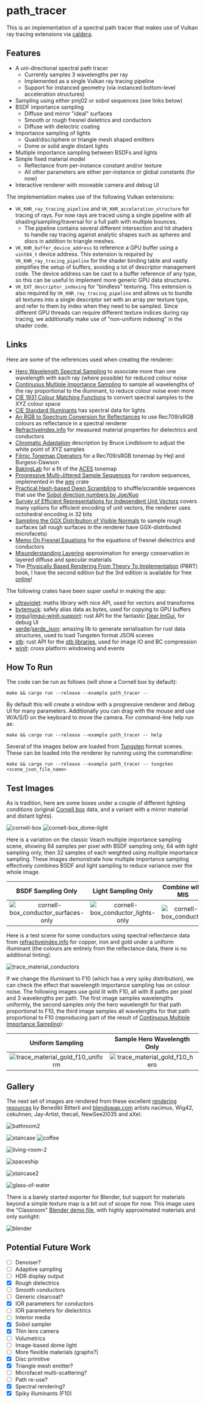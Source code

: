 # path_tracer

This is an implementation of a spectral path tracer that makes use of Vulkan ray tracing extensions via [caldera](https://github.com/sjb3d/caldera).

## Features

* A uni-directional spectral path tracer
  * Currently samples 3 wavelengths per ray
  * Implemented as a single Vulkan ray tracing pipeline
  * Support for instanced geometry (via instanced bottom-level acceleration structures)
* Sampling using either pmj02 or sobol sequences (see links below)
* BSDF importance sampling
  * Diffuse and mirror "ideal" surfaces
  * Smooth or rough fresnel dieletrics and conductors
  * Diffuse with dielectric coating
* Importance sampling of lights
  * Quad/disc/sphere or triangle mesh shaped emitters
  * Dome or solid angle distant lights
* Multiple importance sampling between BSDFs and lights
* Simple fixed material model
  * Reflectance from per-instance constant and/or texture
  * All other parameters are either per-instance or global constants (for now)
* Interactive renderer with moveable camera and debug UI

The implementation makes use of the following Vulkan extensions:

- `VK_KHR_ray_tracing_pipeline` and `VK_KHR_acceleration_structure` for tracing of rays. For now rays are traced using a single pipeline with all shading/sampling/traversal for a full path with multiple bounces.
  - The pipeline contains several different intersection and hit shaders to handle ray tracing against analytic shapes such as spheres and discs in addition to triangle meshes.
- `VK_KHR_buffer_device_address` to reference a GPU buffer using a `uint64_t` device address. This extension is required by `VK_KHR_ray_tracing_pipeline` for the shader binding table and vastly simplifies the setup of buffers, avoiding a lot of descriptor management code. The device address can be cast to a buffer reference of any type, so this can be useful to implement more generic GPU data structures.
- `VK_EXT_descriptor_indexing` for "bindless" texturing. This extension is also required by `VK_KHR_ray_tracing_pipeline` and allows us to bundle all textures into a single descriptor set with an array per texture type, and refer to them by index when they need to be sampled. Since different GPU threads can require different texture indices during ray tracing, we additionally make use of "non-uniform indexing" in the shader code.

## Links

Here are some of the references used when creating the renderer:

* [Hero Wavelength Spectral Sampling](https://cgg.mff.cuni.cz/~wilkie/Website/EGSR_14_files/WNDWH14HWSS.pdf) to associate more than one wavelength with each ray (where possible) for reduced colour noise
* [Continuous Multiple Importance Sampling](http://iliyan.com/publications/ContinuousMIS) to sample all wavelengths of the ray proportional to the illuminant, to reduce colour noise even more
* [CIE 1931 Colour Matching Functions](http://cvrl.ioo.ucl.ac.uk/) to convert spectral samples to the XYZ colour space
* [CIE Standard Illuminants](https://www.rit.edu/cos/colorscience/rc_useful_data.php) has spectral data for lights
* [An RGB to Spectrum Conversion for Reflectances](http://citeseerx.ist.psu.edu/viewdoc/download?doi=10.1.1.40.9608&rep=rep1&type=pdf) to use Rec709/sRGB colours as reflectance in a spectral renderer
* [RefractiveIndex.info](https://refractiveindex.info/) for measured material properties for dielectrics and conductors
* [Chromatic Adaptation](http://www.brucelindbloom.com/index.html?Eqn_RGB_XYZ_Matrix.html) description by Bruce Lindbloom to adjust the white point of XYZ samples
* [Filmic Tonemap Operators](http://filmicworlds.com/blog/filmic-tonemapping-operators/) for a Rec709/sRGB tonemap by Hejl and Burgess-Dawson
* [BakingLab](https://github.com/TheRealMJP/BakingLab/blob/master/BakingLab/ACES.hlsl) for a fit of the [ACES](https://github.com/ampas/aces-dev) tonemap
* [Progressive Multi-Jittered Sample Sequences](https://graphics.pixar.com/library/ProgressiveMultiJitteredSampling/) for random sequences, implemented in the [pmj](https://github.com/sjb3d/pmj) crate
* [Practical Hash-based Owen Scrambling](http://www.jcgt.org/published/0009/04/01/) to shuffle/scramble sequences that use the [Sobol direction numbers by Joe/Kuo](https://web.maths.unsw.edu.au/~fkuo/sobol/)
* [Survey of Efficient Representations for Independent Unit Vectors](http://jcgt.org/published/0003/02/01/) covers many options for efficient encoding of unit vectors, the renderer uses octohedral encoding in 32 bits
* [Sampling the GGX Distribution of Visible Normals](http://jcgt.org/published/0007/04/01/) to sample rough surfaces (all rough surfaces in the renderer have GGX-distributed microfacets)
* [Memo On Fresnel Equations](https://seblagarde.wordpress.com/2013/04/29/memo-on-fresnel-equations/) for the equations of fresnel dielectrics and conductors
* [Misunderstanding Layering](http://c0de517e.blogspot.com/2019/08/misunderstanding-multilayering-diffuse.html) approximation for energy conservation in layered diffuse and specular materials
* The [Physically Based Rendering From Theory To Implementation](https://www.pbrt.org/) (PBRT) book, I have the second edition but the 3rd edition is available for free [online](http://www.pbr-book.org/)!

The following crates have been super useful in making the app:

* [ultraviolet](https://crates.io/crates/ultraviolet): maths library with nice API, used for vectors and transforms
* [bytemuck](https://crates.io/crates/bytemuck): safely alias data as bytes, used for copying to GPU buffers
* [imgui](https://crates.io/crates/imgui)/[imgui-winit-support](https://crates.io/crates/imgui-winit-support): rust API for the fantastic [Dear ImGui](https://github.com/ocornut/imgui), for debug UI
* [serde](https://crates.io/crates/serde)/[serde_json](https://crates.io/crates/serde_json): amazing lib to generate serialisation for rust data structures, used to load Tungsten format JSON scenes
* [stb](https://crates.io/crates/stb): rust API for the [stb libraries](https://github.com/nothings/stb), used for image IO and BC compression
* [winit](https://crates.io/crates/winit): cross platform windowing and events

## How To Run

The code can be run as follows (will show a Cornell box by default):

```
make && cargo run --release --example path_tracer --
```

By default this will create a window with a progressive renderer and debug UI for many parameters.  Additionally you can drag with the mouse and use W/A/S/D on the keyboard to move the camera.  For command-line help run as:

```
make && cargo run --release --example path_tracer -- help
```

Several of the images below are loaded from [Tungsten](https://github.com/tunabrain/tungsten) format scenes.  These can be loaded into the renderer by running using the commandline:

```
make && cargo run --release --example path_tracer -- tungsten <scene_json_file_name>
```

## Test Images

As is tradition, here are some boxes under a couple of different lighting conditions (original [Cornell box](https://www.graphics.cornell.edu/online/box/data.html) data, and a variant with a mirror material and distant lights).

![cornell-box](images/cornell-box.jpg) ![cornell-box_dome-light](images/cornell-box_dome-light.jpg)

Here is a variation on the classic Veach multiple importance sampling scene, showing 64 samples per pixel with BSDF sampling only, 64 with light sampling only, then 32 samples of each weighted using multiple importance sampling.
These images demonstrate how multiple importance sampling effectively combines BSDF and light sampling to reduce variance over the whole image.

 BSDF Sampling Only | Light Sampling Only | Combine with MIS
:---: | :---: | :---:
![cornell-box_conductor_surfaces-only](images/cornell-box_conductor_surfaces-only.jpg) | ![cornell-box_conductor_lights-only](images/cornell-box_conductor_lights-only.jpg) | ![cornell-box_conductor](images/cornell-box_conductor.jpg)

Here is a test scene for some conductors using spectral reflectance data from [refractiveindex.info](https://refractiveindex.info/) for copper, iron and gold under a uniform illuminant (the colours are entirely from the reflectance data, there is no additional tinting).

![trace_material_conductors](images/material_conductors.jpg)

If we change the illuminant to F10 (which has a very spiky distribution), we can check the effect that wavelength importance sampling has on colour noise. The following images use gold lit with F10, all with 8 paths per pixel and 3 wavelengths per path. The first image samples wavelengths uniformly, the second samples only the hero wavelength for that path proportional to F10, the third image samples all wavelengths for that path proportional to F10 (reproducing part of the result of [Continuous Multiple Importance Sampling](http://iliyan.com/publications/ContinuousMIS)):

Uniform Sampling | Sample Hero Wavelength Only | Sample All Wavelengths
:---: | :---: | :---:
![trace_material_gold_f10_uniform](images/material_gold_f10_uniform.jpg) | ![trace_material_gold_f10_hero](images/material_gold_f10_hero.jpg) | ![trace_material_gold_f10_continuous](images/material_gold_f10_continuous.jpg)

## Gallery

The next set of images are rendered from these excellent [rendering resources](https://benedikt-bitterli.me/resources/) by Benedikt Bitterli and [blendswap.com](https://blendswap.com/) artists nacimus, Wig42, cekuhnen, Jay-Artist, thecali, NewSee2l035 and aXel.

![bathroom2](images/bathroom2.jpg)

![staircase](images/staircase.jpg) ![coffee](images/coffee.jpg)

![living-room-2](images/living-room-2.jpg)

![spaceship](images/spaceship.jpg)

![staircase2](images/staircase2.jpg)

![glass-of-water](images/glass-of-water.jpg)

There is a barely started exporter for Blender, but support for materials beyond a simple texture map is a bit out of scope for now.  This image uses the "Classroom" [Blender demo file](https://www.blender.org/download/demo-files/), with highly approximated materials and only sunlight:

![blender](images/blender.jpg)

## Potential Future Work

- [ ] Denoiser?
- [ ] Adaptive sampling
- [ ] HDR display output
- [x] Rough dielectrics
- [ ] Smooth conductors
- [ ] Generic clearcoat?
- [x] IOR parameters for conductors
- [ ] IOR parameters for dielectrics
- [ ] Interior media
- [x] Sobol sampler
- [x] Thin lens camera
- [ ] Volumetrics
- [ ] Image-based dome light
- [ ] More flexible materials (graphs?)
- [x] Disc primitive
- [x] Triangle mesh emitter?
- [ ] Microfacet multi-scattering?
- [ ] Path re-use?
- [x] Spectral rendering?
- [x] Spiky illuminants (F10)
